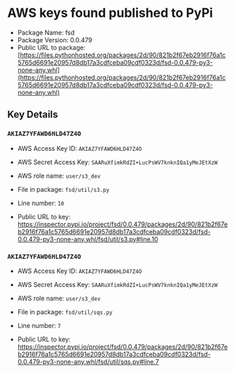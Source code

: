 # AWS keys found published to PyPi

* Package Name: fsd
* Package Version: 0.0.479
* Public URL to package: [https://files.pythonhosted.org/packages/2d/90/821b2f67eb2916f76a1c5765d6691e20957d8db17a3cdfceba09cdf0323d/fsd-0.0.479-py3-none-any.whl](https://files.pythonhosted.org/packages/2d/90/821b2f67eb2916f76a1c5765d6691e20957d8db17a3cdfceba09cdf0323d/fsd-0.0.479-py3-none-any.whl)

## Key Details

### `AKIAZ7YFAWD6HLD47Z4O`

* AWS Access Key ID: `AKIAZ7YFAWD6HLD47Z4O`
* AWS Secret Access Key: `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` 
* AWS role name: `user/s3_dev`
* File in package: `fsd/util/s3.py`
* Line number: `10`

* Public URL to key: https://inspector.pypi.io/project/fsd/0.0.479/packages/2d/90/821b2f67eb2916f76a1c5765d6691e20957d8db17a3cdfceba09cdf0323d/fsd-0.0.479-py3-none-any.whl/fsd/util/s3.py#line.10



### `AKIAZ7YFAWD6HLD47Z4O`

* AWS Access Key ID: `AKIAZ7YFAWD6HLD47Z4O`
* AWS Secret Access Key: `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` 
* AWS role name: `user/s3_dev`
* File in package: `fsd/util/sqs.py`
* Line number: `7`

* Public URL to key: https://inspector.pypi.io/project/fsd/0.0.479/packages/2d/90/821b2f67eb2916f76a1c5765d6691e20957d8db17a3cdfceba09cdf0323d/fsd-0.0.479-py3-none-any.whl/fsd/util/sqs.py#line.7


